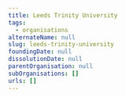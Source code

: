 ```yaml
---
title: Leeds Trinity University
tags:
  - organisations
alternateName: null
slug: leeds-trinity-university
foundingDate: null
dissolutionDate: null
parentOrganisation: null
subOrganisations: []
urls: []
---
```


